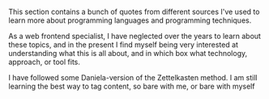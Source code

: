
This section contains a bunch of quotes from different sources I've used to learn more about programming languages and programming techniques. 

As a web frontend specialist, I have neglected over the years to learn about these topics, and in the present I find myself being very interested at understanding what this is all about, and in which box what technology, approach, or tool fits.

I have followed some Daniela-version of the Zettelkasten method. I am still learning the best way to tag content, so bare with me, or bare with myself

